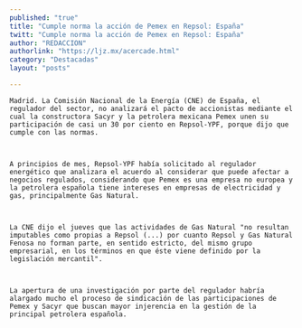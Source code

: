 ```yaml
---
published: "true"
title: "Cumple norma la acción de Pemex en Repsol: España"
twitt: "Cumple norma la acción de Pemex en Repsol: España"
author: "REDACCION"
authorlink: "https://ljz.mx/acercade.html"
category: "Destacadas"
layout: "posts"

---
```



  
    Madrid. La Comisión Nacional de la Energía (CNE) de España, el regulador del sector, no analizará el pacto de accionistas mediante el cual la constructora Sacyr y la petrolera mexicana Pemex unen su participación de casi un 30 por ciento en Repsol-YPF, porque dijo que cumple con las normas.
  
  
  
    A principios de mes, Repsol-YPF había solicitado al regulador energético que analizara el acuerdo al considerar que puede afectar a negocios regulados, considerando que Pemex es una empresa no europea y la petrolera española tiene intereses en empresas de electricidad y gas, principalmente Gas Natural.
  
  
  
    La CNE dijo el jueves que las actividades de Gas Natural "no resultan imputables como propias a Repsol (...) por cuanto Repsol y Gas Natural Fenosa no forman parte, en sentido estricto, del mismo grupo empresarial, en los términos en que éste viene definido por la legislación mercantil".
  
  
  
    La apertura de una investigación por parte del regulador habría alargado mucho el proceso de sindicación de las participaciones de Pemex y Sacyr que buscan mayor injerencia en la gestión de la principal petrolera española.
  

